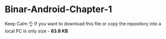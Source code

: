 # Binar-Android-Chapter-1
Keep Calm 👌 If you want to download this file or copy the repository into a local PC is only size - <b>63.8 KB</b>
